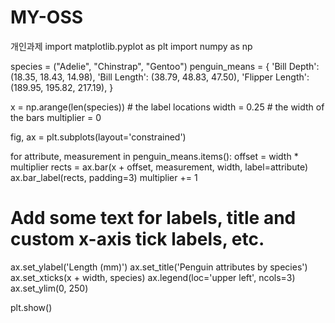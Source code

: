 # MY-OSS
개인과제 
import matplotlib.pyplot as plt
import numpy as np

species = ("Adelie", "Chinstrap", "Gentoo")
penguin_means = {
    'Bill Depth': (18.35, 18.43, 14.98),
    'Bill Length': (38.79, 48.83, 47.50),
    'Flipper Length': (189.95, 195.82, 217.19),
}

x = np.arange(len(species))  # the label locations
width = 0.25  # the width of the bars
multiplier = 0

fig, ax = plt.subplots(layout='constrained')

for attribute, measurement in penguin_means.items():
    offset = width * multiplier
    rects = ax.bar(x + offset, measurement, width, label=attribute)
    ax.bar_label(rects, padding=3)
    multiplier += 1

# Add some text for labels, title and custom x-axis tick labels, etc.
ax.set_ylabel('Length (mm)')
ax.set_title('Penguin attributes by species')
ax.set_xticks(x + width, species)
ax.legend(loc='upper left', ncols=3)
ax.set_ylim(0, 250)

plt.show()
